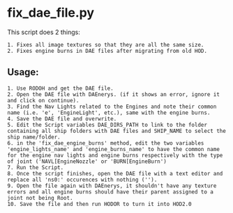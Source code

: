 # fix_dae_file.py

This script does 2 things:

    1. Fixes all image textures so that they are all the same size.
    2. Fixes engine burns in DAE files after migrating from old HOD.

## Usage:

    1. Use RODOH and get the DAE file.
    2. Open the DAE file with DAEnerys. (if it shows an error, ignore it and click on continue).
    3. Find the Nav Lights related to the Engines and note their common name (i.e. 'e', 'EngineLight', etc.), same with the engine burns.
    4. Save the DAE file and overwrite.
    5. Edit the Script variables DAE_DIRS_PATH to link to the folder containing all ship folders with DAE files and SHIP_NAME to select the ship name/folder.
    6. in the 'fix_dae_engine_burns' method, edit the two variables 'engine_lights_name' and 'engine_burns_name' to have the common name for the engine nav lights and engine burns respectively with the type of joint ('NAVL[EngineNozzle' or 'BURN[EngineBurn')
    7. Run the Script.
    8. Once the script finishes, open the DAE file with a text editor and replace all 'ns0:' occurences with nothing ('').
    9. Open the file again with DAEnerys, it shouldn't have any texture errors and all engine burns should have their parent assigned to a joint not being Root.
    10. Save the file and then run HODOR to turn it into HOD2.0